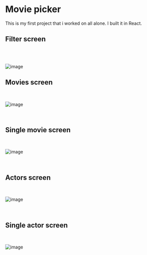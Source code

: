 <h1>Movie picker</h1>
<p>This is my first project that i worked on all alone. I built it in React.</p>

<h2>Filter screen</h2>
<br><br>

![image](https://user-images.githubusercontent.com/53167193/169672115-7ab2c03a-5a3c-4703-9025-1956d74634c2.png)

<h2>Movies screen</h2>
<br>

![image](https://user-images.githubusercontent.com/53167193/169672134-002960ac-5892-49e2-9f62-f4b8abcf8c13.png)

<br>

<h2>Single movie screen</h2>
<br>

![image](https://user-images.githubusercontent.com/53167193/169672140-bba1bf43-2f7e-4e19-90a0-46465e60355e.png)

<br>

<h2>Actors screen</h2>
<br>

![image](https://user-images.githubusercontent.com/53167193/169672160-c7feb55d-f4cb-4132-9c56-3f35f2747fb6.png)

<br>

<h2>Single actor screen</h2>
<br>

![image](https://user-images.githubusercontent.com/53167193/169672153-2efc8ba4-f8df-43dd-b42f-7a55bba56725.png)

<br>
